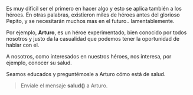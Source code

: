 Es muy difícil ser el primero en hacer algo y esto se aplica también a los héroes. En otras palabras, existieron miles de héroes antes del glorioso Pepito, y se necesitarán muchos mas en el futuro.. lamentablemente.

Por ejemplo, **Arturo**, es un héroe experimentado, bien conocido por todos nosotros y justo da la casualidad que podemos tener la oportunidad de hablar con el.

A nosotros, como interesados en nuestros héroes, nos interesa, por ejemplo, conocer su salud. 

Seamos educados y preguntémosle a Arturo cómo está de salud.

> Enviale el mensaje **salud()** a Arturo.
